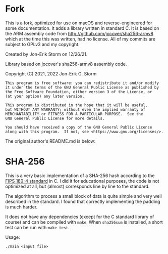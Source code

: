 # Fork

This is a fork, optimized for use on macOS and reverse-engineered for some documentation. It adds a library
written in standard C. It is based on the ARM assembly code from http://github.com/jocover/sha256-armv8 which
at the time this was written, had no license. All of my commits are subject to GPLv3 and my copyright.


Created by Jon-Erik Storm on 12/26/21.

Library based on jocover's sha256-armv8 assembly code.

Copyright (C) 2021, 2022 Jon-Erik G. Storm

    This program is free software: you can redistribute it and/or modify
    it under the terms of the GNU General Public License as published by
    the Free Software Foundation, either version 3 of the License, or
    (at your option) any later version.

    This program is distributed in the hope that it will be useful,
    but WITHOUT ANY WARRANTY; without even the implied warranty of
    MERCHANTABILITY or FITNESS FOR A PARTICULAR PURPOSE.  See the
    GNU General Public License for more details.

    You should have received a copy of the GNU General Public License
    along with this program.  If not, see <https://www.gnu.org/licenses/>.

The original author's README.md is below:

# SHA-256

This is a very basic implementation of a SHA-256 hash according to the [FIPS
180-4 standard](http://csrc.nist.gov/publications/fips/fips180-4/fips-180-4.pdf)
in C. I did it for educational purposes, the code is not optimized at all, but
(almost) corresponds line by line to the standard.

The algorithm to process a small block of data is quite simple and very well
described in the standard. I found that correctly implementing the padding is
much harder.

It does not have any dependencies (except for the C standard library of course)
and can be compiled with `make`. When `sha256sum` is installed, a short test can
be run with `make test`.

Usage:

```
./main <input file>
```
